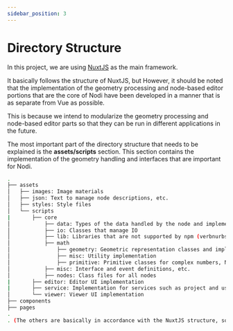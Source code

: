```yaml
---
sidebar_position: 3
---
```


# Directory Structure

In this project, we are using [NuxtJS](https://nuxtjs.org/) as the main framework.

It basically follows the structure of NuxtJS, but
However, it should be noted that the implementation of the geometry processing and node-based editor portions that are the core of Nodi have been developed in a manner that is as separate from Vue as possible.

This is because we intend to modularize the geometry processing and node-based editor parts so that they can be run in different applications in the future.

The most important part of the directory structure that needs to be explained is the **assets/scripts** section.
This section contains the implementation of the geometry handling and interfaces that are important for Nodi.

```bash
.
├── assets
│   ├── images: Image materials
│   ├── json: Text to manage node descriptions, etc.
│   ├── styles: Style files
│   └── scripts
|       ├── core
│           ├── data: Types of the data handled by the node and implementation of DataTree
│           ├── io: Classes that manage IO
│           ├── lib: Libraries that are not supported by npm (verbnurbs)
│           ├── math
│               ├── geometry: Geometric representation classes and implementations of various geometric operations
│               ├── misc: Utility implementation
│               ├── primitive: Primitive classes for complex numbers, NDomain, etc.
│           ├── misc: Interface and event definitions, etc.
│           ├── nodes: Class files for all nodes
|       ├── editor: Editor UI implementation
|       ├── service: Implementation for services such as project and user management
│       └── viewer: Viewer UI implementation
├── components
├── pages
.
. (The others are basically in accordance with the NuxtJS structure, so they are omitted.)
```

